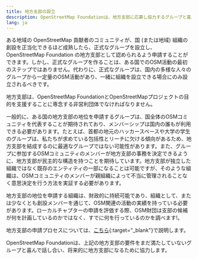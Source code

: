 ```yaml
---
title: 地方支部の設立
description: OpenStreetMap Foundationは、地方支部に応募し協力するグループと喜んで話し合います。
lang: ja
---
```


ある地域の OpenStreetMap 貢献者のコミュニティが、国 (または地域) 組織の創設を正当化できるほど成熟したら、正式なグループを設立し、OpenStreetMap Foundation の地方支部として認められるよう申請することができます。しかし、正式なグループを作ることは、ある国でのOSM活動の最初のステップではありません。代わりに、正式なグループは、国内の多様な人々のグループから一定量のOSM活動があり、一緒に組織を設立できる場合にのみ設立されるべきです。

地方支部は、OpenStreetMap FoundationとOpenStreetMapプロジェクトの目的を支援することに専念する非営利団体でなければなりません。

一般的に、ある国の地方支部の地位を申請するグループは、国全体のOSMコミュニティを代表することが期待されており、メンバーシップは国内の誰もが利用できる必要があります。たとえば、首都の地元のハッカースペースや大学の学生のグループは、私たちが求めている包括性とリーチに欠ける傾向があるため、地方支部を結成するのに最適なグループではない可能性があります。また、グループに参加するOSMコミュニティのメンバーが地方支部の事務を決定できるように、地方支部が民主的な構造を持つことを期待しています。地方支部が独立した組織ではなく既存のエンティティの一部になることは可能ですが、そのような組織は、OSMコミュニティのメンバーが親組織によって不当に管理されることなく意思決定を行う方法を実証する必要があります。

地方支部の地位を申請する組織は、財政的に持続可能であり、組織として、または少なくとも創設メンバーを通じて、OSM関連の活動の実績を持っている必要があります。ローカルチャプターの申請を評価する際、OSM財団は支部の候補が何を計画しているのかではなく、すでに何を行っているのかを調べます!。

地方支部の申請プロセスについては、[こちら](https://wiki.osmfoundation.org/wiki/Local_Chapters){:target="_blank"}で説明します。

OpenStreetMap Foundationは、上記の地方支部の要件をまだ満たしていないグループと喜んで話し合い、将来的に地方支部になるために協力します。
